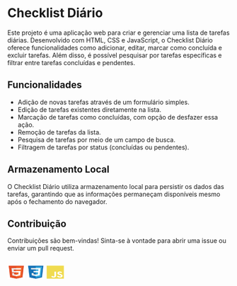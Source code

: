 # Checklist Diário

Este projeto é uma aplicação web para criar e gerenciar uma lista de tarefas diárias. Desenvolvido com HTML, CSS e JavaScript, o Checklist Diário oferece funcionalidades como adicionar, editar, marcar como concluída e excluir tarefas. Além disso, é possível pesquisar por tarefas específicas e filtrar entre tarefas concluídas e pendentes.

## Funcionalidades

- Adição de novas tarefas através de um formulário simples.
- Edição de tarefas existentes diretamente na lista.
- Marcação de tarefas como concluídas, com opção de desfazer essa ação.
- Remoção de tarefas da lista.
- Pesquisa de tarefas por meio de um campo de busca.
- Filtragem de tarefas por status (concluídas ou pendentes).

## Armazenamento Local

O Checklist Diário utiliza armazenamento local para persistir os dados das tarefas, garantindo que as informações permaneçam disponíveis mesmo após o fechamento do navegador.

## Contribuição

Contribuições são bem-vindas! Sinta-se à vontade para abrir uma issue ou enviar um pull request.

<div style="display: inline_block"><br>
  <img align="center" alt="Rafa-HTML" height="30" width="40" src="https://raw.githubusercontent.com/devicons/devicon/master/icons/html5/html5-original.svg">
  <img align="center" alt="Rafa-CSS" height="30" width="40" src="https://raw.githubusercontent.com/devicons/devicon/master/icons/css3/css3-original.svg">
  <img align="center" alt="Rafa-Js" height="30" width="40" src="https://raw.githubusercontent.com/devicons/devicon/master/icons/javascript/javascript-plain.svg">
</div>
  
